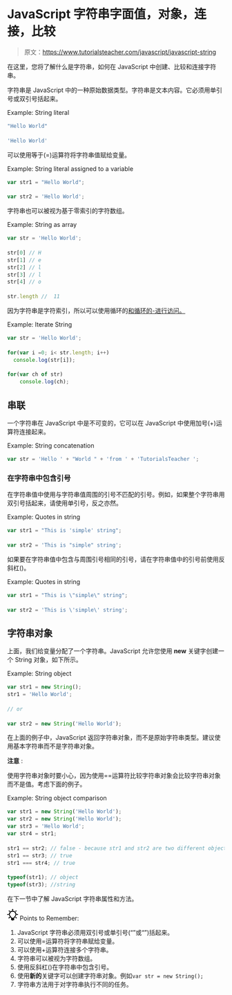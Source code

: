 # JavaScript 字符串字面值，对象，连接，比较

> 原文：<https://www.tutorialsteacher.com/javascript/javascript-string>

在这里，您将了解什么是字符串，如何在 JavaScript 中创建、比较和连接字符串。

字符串是 JavaScript 中的一种原始数据类型。字符串是文本内容。它必须用单引号或双引号括起来。

Example: String literal

```js
"Hello World"

'Hello World' 
```

可以使用等于(=)运算符将字符串值赋给变量。

Example: String literal assigned to a variable

```js
var str1 = "Hello World";

var str2 = 'Hello World'; 
```

字符串也可以被视为基于零索引的字符数组。

Example: String as array

```js
var str = 'Hello World';

str[0] // H
str[1] // e
str[2] // l
str[3] // l
str[4] // o

str.length //  11 
```

因为字符串是字符索引，所以可以使用循环的[和循环的-进行访问。](/javascript/javascript-for-loop "JavaScript for loop")

Example: Iterate String

```js
var str = 'Hello World';

for(var i =0; i< str.length; i++)
  console.log(str[i]);

for(var ch of str)
    console.log(ch); 
```

## 串联

一个字符串在 JavaScript 中是不可变的，它可以在 JavaScript 中使用加号(+)运算符连接起来。

Example: String concatenation

```js
var str = 'Hello ' + "World " + 'from ' + 'TutorialsTeacher '; 
```

### 在字符串中包含引号

在字符串值中使用与字符串值周围的引号不匹配的引号。例如，如果整个字符串用双引号括起来，请使用单引号，反之亦然。

Example: Quotes in string

```js
var str1 = "This is 'simple' string";

var str2 = 'This is "simple" string'; 
```

如果要在字符串值中包含与周围引号相同的引号，请在字符串值中的引号前使用反斜杠(\)。

Example: Quotes in string

```js
var str1 = "This is \"simple\" string";

var str2 = 'This is \'simple\' string'; 
```

## 字符串对象

上面，我们给变量分配了一个字符串。JavaScript 允许您使用 **new** 关键字创建一个 String 对象，如下所示。

Example: String object

```js
var str1 = new String();
str1 = 'Hello World';

// or 

var str2 = new String('Hello World'); 
```

在上面的例子中，JavaScript 返回字符串对象，而不是原始字符串类型。建议使用基本字符串而不是字符串对象。

**注意** :

使用字符串对象时要小心，因为使用==运算符比较字符串对象会比较字符串对象而不是值。考虑下面的例子。

Example: String object comparison

```js
var str1 = new String('Hello World');
var str2 = new String('Hello World');
var str3 = 'Hello World';
var str4 = str1;

str1 == str2; // false - because str1 and str2 are two different objects
str1 == str3; // true
str1 === str4; // true

typeof(str1); // object
typeof(str3); //string 
```

在下一节中了解 JavaScript 字符串属性和方法。

![](img/85db52f5404f0c468e1b194aa487d6a1.png)  Points to Remember:

1.  JavaScript 字符串必须用双引号或单引号(“”或“”)括起来。
2.  可以使用=运算符将字符串赋给变量。
3.  可以使用+运算符连接多个字符串。
4.  字符串可以被视为字符数组。
5.  使用反斜杠(\)在字符串中包含引号。
6.  使用**新的**关键字可以创建字符串对象。例如`var str = new String();`
7.  字符串方法用于对字符串执行不同的任务。